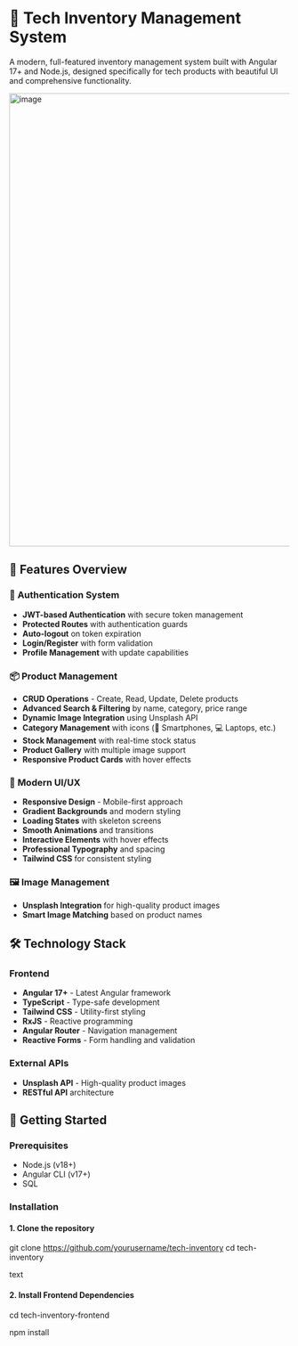 # 📱 Tech Inventory Management System

A modern, full-featured inventory management system built with Angular 17+ and Node.js, designed specifically for tech products with beautiful UI and comprehensive functionality.

<img width="1589" height="814" alt="image" src="https://github.com/user-attachments/assets/9a8429d3-6d77-41ea-8ced-e60740d4179d" />

## 🚀 Features Overview

### 🔐 **Authentication System**

- **JWT-based Authentication** with secure token management
- **Protected Routes** with authentication guards
- **Auto-logout** on token expiration
- **Login/Register** with form validation
- **Profile Management** with update capabilities

### 📦 **Product Management**

- **CRUD Operations** - Create, Read, Update, Delete products
- **Advanced Search & Filtering** by name, category, price range
- **Dynamic Image Integration** using Unsplash API
- **Category Management** with icons (📱 Smartphones, 💻 Laptops, etc.)
- **Stock Management** with real-time stock status
- **Product Gallery** with multiple image support
- **Responsive Product Cards** with hover effects

### 🎨 **Modern UI/UX**

- **Responsive Design** - Mobile-first approach
- **Gradient Backgrounds** and modern styling
- **Loading States** with skeleton screens
- **Smooth Animations** and transitions
- **Interactive Elements** with hover effects
- **Professional Typography** and spacing
- **Tailwind CSS** for consistent styling

### 🖼️ **Image Management**

- **Unsplash Integration** for high-quality product images
- **Smart Image Matching** based on product names

## 🛠️ Technology Stack

### Frontend

- **Angular 17+** - Latest Angular framework
- **TypeScript** - Type-safe development
- **Tailwind CSS** - Utility-first styling
- **RxJS** - Reactive programming
- **Angular Router** - Navigation management
- **Reactive Forms** - Form handling and validation

### External APIs

- **Unsplash API** - High-quality product images
- **RESTful API** architecture

## 🚀 Getting Started

### Prerequisites

- Node.js (v18+)
- Angular CLI (v17+)
-  SQL

### Installation

#### 1. Clone the repository

git clone https://github.com/yourusername/tech-inventory
cd tech-inventory

text

#### 2. Install Frontend Dependencies

cd tech-inventory-frontend

npm install
